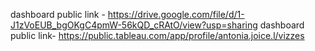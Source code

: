 dashboard public link -
https://drive.google.com/file/d/1-J1zVoEUB_bgOKgC4pmW-56kQD_cRAtO/view?usp=sharing dashboard public link-
https://public.tableau.com/app/profile/antonia.joice.l/vizzes






<!--
**antoniajoice/ANTONIAJOICE** is a ✨ _special_ ✨ repository because its `README.md` (this file) appears on your GitHub profile.

Here are some ideas to get you started:

- 🔭 I’m currently working on ...
- 🌱 I’m currently learning ...
- 👯 I’m looking to collaborate on ...
- 🤔 I’m looking for help with ...
- 💬 Ask me about ...
- 📫 How to reach me: ...
- 😄 Pronouns: ...
- ⚡ Fun fact: ...
-->

